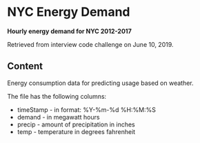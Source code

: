 # NYC Energy Demand

**Hourly energy demand for NYC 2012-2017**

Retrieved from interview code challenge on June 10, 2019.

## Content

Energy consumption data for predicting usage based on weather.

The file has the following columns:

- timeStamp - in format: %Y-%m-%d %H:%M:%S
- demand - in megawatt hours
- precip - amount of precipitation in inches
- temp - temperature in degrees fahrenheit
